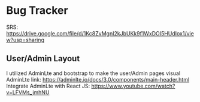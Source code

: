 # Bug Tracker
SRS: https://drive.google.com/file/d/1Kc8ZvMgnI2kJbUKk9f1WxDOI5HUdIox1/view?usp=sharing <br>
## User/Admin Layout  
I utilized AdminLte and bootstrap to make the user/Admin pages visual <br>
AdminLte link: https://adminlte.io/docs/3.0/components/main-header.html <br>
Integrate AdminLte with React JS: https://www.youtube.com/watch?v=LFVMs_jmhNU <br>
